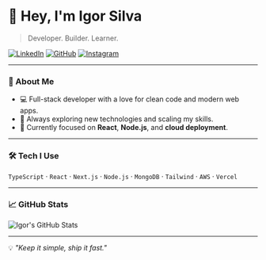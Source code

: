 # 👋 Hey, I'm **Igor Silva**  

> Developer. Builder. Learner.  

[![LinkedIn](https://img.shields.io/badge/-LinkedIn-0077B5?style=flat&logo=linkedin&logoColor=white)](https://br.linkedin.com/in/igor-mateus-santos-silva-41a361310)
[![GitHub](https://img.shields.io/badge/-GitHub-000?style=flat&logo=github&logoColor=white)](https://github.com/Igordevz)
[![Instagram](https://img.shields.io/badge/-Instagram-E4405F?style=flat&logo=instagram&logoColor=white)](https://www.instagram.com/euigor_santoss/)

---

### 🚀 About Me  
- 💻 Full-stack developer with a love for clean code and modern web apps.  
- 🧠 Always exploring new technologies and scaling my skills.  
- 🎯 Currently focused on **React**, **Node.js**, and **cloud deployment**.

---

### 🛠 Tech I Use  
`TypeScript` · `React` · `Next.js` · `Node.js` · `MongoDB` · `Tailwind` · `AWS` · `Vercel`  

---

### 📈 GitHub Stats  
![Igor's GitHub Stats](https://github-readme-stats.vercel.app/api?username=igordevz&show_icons=true&include_all_commits=true&count_private=true&theme=transparent&hide_border=true&text_color=00bfa6&icon_color=00bfa6)

---

💡 _"Keep it simple, ship it fast."_

